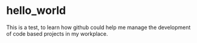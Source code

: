# hello_world
This is a test, to learn how github could help me manage the development of code based projects in my workplace.
